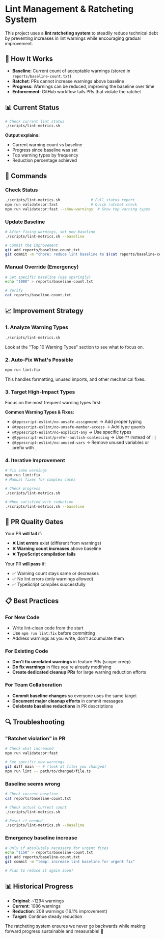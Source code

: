 # Lint Management & Ratcheting System

This project uses a **lint ratcheting system** to steadily reduce technical debt by preventing increases in lint warnings while encouraging gradual improvement.

## 🎯 How It Works

- **Baseline**: Current count of acceptable warnings (stored in `reports/baseline-count.txt`)
- **Ratchet**: PRs cannot increase warnings above baseline  
- **Progress**: Warnings can be reduced, improving the baseline over time
- **Enforcement**: GitHub workflow fails PRs that violate the ratchet

## 📊 Current Status

```bash
# Check current lint status
./scripts/lint-metrics.sh
```

**Output explains:**
- Current warning count vs baseline
- Progress since baseline was set  
- Top warning types by frequency
- Reduction percentage achieved

## 🔧 Commands

### Check Status
```bash
./scripts/lint-metrics.sh              # Full status report
npm run validate:pr:fast               # Quick ratchet check
npm run validate:pr:fast --show-warnings  # Show top warning types
```

### Update Baseline
```bash
# After fixing warnings, set new baseline
./scripts/lint-metrics.sh --baseline

# Commit the improvement
git add reports/baseline-count.txt
git commit -m "chore: reduce lint baseline to $(cat reports/baseline-count.txt) warnings"
```

### Manual Override (Emergency)
```bash
# Set specific baseline (use sparingly)
echo "1000" > reports/baseline-count.txt

# Verify
cat reports/baseline-count.txt
```

## 📈 Improvement Strategy

### 1. Analyze Warning Types
```bash
./scripts/lint-metrics.sh
```
Look at the "Top 10 Warning Types" section to see what to focus on.

### 2. Auto-Fix What's Possible  
```bash
npm run lint:fix
```
This handles formatting, unused imports, and other mechanical fixes.

### 3. Target High-Impact Types
Focus on the most frequent warning types first:

**Common Warning Types & Fixes:**
- `@typescript-eslint/no-unsafe-assignment` → Add proper typing
- `@typescript-eslint/no-unsafe-member-access` → Add type guards  
- `@typescript-eslint/no-explicit-any` → Use specific types
- `@typescript-eslint/prefer-nullish-coalescing` → Use `??` instead of `||`
- `@typescript-eslint/no-unused-vars` → Remove unused variables or prefix with `_`

### 4. Iterative Improvement
```bash
# Fix some warnings
npm run lint:fix
# Manual fixes for complex cases

# Check progress  
./scripts/lint-metrics.sh

# When satisfied with reduction
./scripts/lint-metrics.sh --baseline
```

## 🚫 PR Quality Gates

Your PR **will fail** if:
- ❌ **Lint errors** exist (different from warnings)
- ❌ **Warning count increases** above baseline
- ❌ **TypeScript compilation fails**

Your PR **will pass** if:
- ✅ Warning count stays same or decreases
- ✅ No lint errors (only warnings allowed)
- ✅ TypeScript compiles successfully

## 📋 Best Practices

### For New Code
- Write lint-clean code from the start
- Use `npm run lint:fix` before committing
- Address warnings as you write, don't accumulate them

### For Existing Code  
- **Don't fix unrelated warnings** in feature PRs (scope creep)
- **Do fix warnings** in files you're already modifying
- **Create dedicated cleanup PRs** for large warning reduction efforts

### For Team Collaboration
- **Commit baseline changes** so everyone uses the same target
- **Document major cleanup efforts** in commit messages
- **Celebrate baseline reductions** in PR descriptions

## 🔍 Troubleshooting

### "Ratchet violation" in PR
```bash
# Check what increased
npm run validate:pr:fast

# See specific new warnings
git diff main -- # (look at files you changed)
npm run lint -- path/to/changed/file.ts
```

### Baseline seems wrong
```bash
# Check current baseline
cat reports/baseline-count.txt

# Check actual current count  
./scripts/lint-metrics.sh

# Reset if needed
./scripts/lint-metrics.sh --baseline
```

### Emergency baseline increase
```bash
# Only if absolutely necessary for urgent fixes
echo "1150" > reports/baseline-count.txt
git add reports/baseline-count.txt  
git commit -m "temp: increase lint baseline for urgent fix"

# Plan to reduce it again soon!
```

## 📊 Historical Progress

- **Original**: ~1294 warnings
- **Current**: 1086 warnings  
- **Reduction**: 208 warnings (16.1% improvement)
- **Target**: Continue steady reduction

The ratcheting system ensures we never go backwards while making forward progress sustainable and measurable! 🎯
